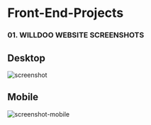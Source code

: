 # Front-End-Projects

### 01. WILLDOO WEBSITE SCREENSHOTS
## Desktop

![screenshot](https://user-images.githubusercontent.com/73934231/120903861-b26cff80-c616-11eb-9aa2-d46f2290a668.png)

## Mobile

![screenshot-mobile](https://user-images.githubusercontent.com/73934231/120904326-aafb2580-c619-11eb-8cc0-a3d550413d75.png)
